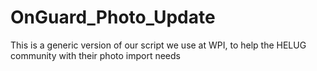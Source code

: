 # OnGuard_Photo_Update
This is a generic version of our script we use at WPI, to help the HELUG community with their photo import needs

